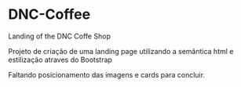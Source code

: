 # DNC-Coffee
Landing of the DNC Coffe Shop

Projeto de criação de uma landing page utilizando a semântica html e estilização atraves do Bootstrap

Faltando posicionamento das imagens e cards para concluir.
